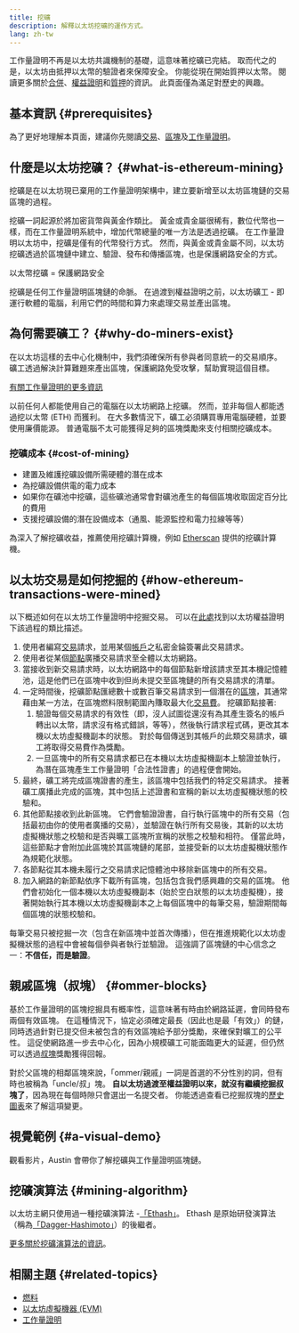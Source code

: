 ```yaml
---
title: 挖礦
description: 解釋以太坊挖礦的運作方式。
lang: zh-tw
---
```


<Alert>
<AlertEmoji text=":wave:" />
<AlertContent>
<AlertDescription>
工作量證明不再是以太坊共識機制的基礎，這意味著挖礦已完結。 取而代之的是，以太坊由抵押以太幣的驗證者來保障安全。 你能從現在開始質押以太幣。 閱讀更多關於<a href='/roadmap/merge/'>合併</a>、<a href='/developers/docs/consensus-mechanisms/pos/'>權益證明</a>和<a href='/staking/'>質押</a>的資訊。 此頁面僅為滿足對歷史的興趣。
</AlertDescription>
</AlertContent>
</Alert>

## 基本資訊 {#prerequisites}

為了更好地理解本頁面，建議你先閱讀[交易](/developers/docs/transactions/)、[區塊](/developers/docs/blocks/)及[工作量證明](/developers/docs/consensus-mechanisms/pow/)。

## 什麼是以太坊挖礦？ {#what-is-ethereum-mining}

挖礦是在以太坊現已棄用的工作量證明架構中，建立要新增至以太坊區塊鏈的交易區塊的過程。

挖礦一詞起源於將加密貨幣與黃金作類比。 黃金或貴金屬很稀有，數位代幣也一樣，而在工作量證明系統中，增加代幣總量的唯一方法是透過挖礦。 在工作量證明以太坊中，挖礦是僅有的代幣發行方式。 然而，與黃金或貴金屬不同，以太坊挖礦透過於區塊鏈中建立、驗證、發布和傳播區塊，也是保護網路安全的方式。

以太幣挖礦 = 保護網路安全

挖礦是任何工作量證明區塊鏈的命脈。 在過渡到權益證明之前，以太坊礦工 - 即運行軟體的電腦，利用它們的時間和算力來處理交易並產出區塊。

## 為何需要礦工？ {#why-do-miners-exist}

在以太坊這樣的去中心化機制中，我們須確保所有參與者同意統一的交易順序。 礦工透過解決計算難題來產出區塊，保護網路免受攻擊，幫助實現這個目標。

[有關工作量證明的更多資訊](/developers/docs/consensus-mechanisms/pow/)

以前任何人都能使用自己的電腦在以太坊網路上挖礦。 然而，並非每個人都能透過挖以太幣 (ETH) 而獲利。 在大多數情況下，礦工必須購買專用電腦硬體，並要使用廉價能源。 普通電腦不太可能獲得足夠的區塊獎勵來支付相關挖礦成本。

### 挖礦成本 {#cost-of-mining}

- 建置及維護挖礦設備所需硬體的潛在成本
- 為挖礦設備供電的電力成本
- 如果你在礦池中挖礦，這些礦池通常會對礦池產生的每個區塊收取固定百分比的費用
- 支援挖礦設備的潛在設備成本（通風、能源監控和電力拉線等等）

為深入了解挖礦收益，推薦使用挖礦計算機，例如 [Etherscan](https://etherscan.io/ether-mining-calculator) 提供的挖礦計算機。

## 以太坊交易是如何挖掘的 {#how-ethereum-transactions-were-mined}

以下概述如何在以太坊工作量證明中挖掘交易。 可以在[此處](/developers/docs/consensus-mechanisms/pos/#transaction-execution-ethereum-pos)找到以太坊權益證明下該過程的類比描述。

1. 使用者編寫[交易](/developers/docs/transactions/)請求，並用某個[帳戶](/developers/docs/accounts/)之私密金錀簽署此交易請求。
2. 使用者從某個[節點](/developers/docs/nodes-and-clients/)廣播交易請求至全體以太坊網路。
3. 當接收到新交易請求時，以太坊網路中的每個節點新增該請求至其本機記憶體池，這是他們已在區塊中收到但尚未提交至區塊鏈的所有交易請求的清單。
4. 一定時間後，挖礦節點匯總數十或數百筆交易請求到一個潛在的[區塊](/developers/docs/blocks/)，其通常藉由某一方法，在區塊燃料限制範圍內賺取最大化[交易費](/developers/docs/gas/)。 挖礦節點接著:
   1. 驗證每個交易請求的有效性（即，沒人試圖從還沒有為其產生簽名的帳戶轉出以太幣，請求沒有格式錯誤，等等），然後執行請求程式碼，更改其本機以太坊虛擬機副本的狀態。 對於每個傳送到其帳戶的此類交易請求，礦工將取得交易費作為獎勵。
   2. 一旦區塊中的所有交易請求都已在本機以太坊虛擬機副本上驗證並執行，為潛在區塊產生工作量證明「合法性證書」的過程便會開始。
5. 最終，礦工將完成區塊證書的產生，該區塊中包括我們的特定交易請求。 接著礦工廣播此完成的區塊，其中包括上述證書和宣稱的新以太坊虛擬機狀態的校驗和。
6. 其他節點接收到此新區塊。 它們會驗證證書，自行執行區塊中的所有交易（包括最初由你的使用者廣播的交易），並驗證在執行所有交易後，其新的以太坊虛擬機狀態之校驗和是否與曠工區塊所宣稱的狀態之校驗和相符。 僅當此時，這些節點才會附加此區塊於其區塊鏈的尾部，並接受新的以太坊虛擬機狀態作為規範化狀態。
7. 各節點從其本機未履行之交易請求記憶體池中移除新區塊中的所有交易。
8. 加入網路的新節點依序下載所有區塊，包括包含我們感興趣的交易的區塊。 他們會初始化一個本機以太坊虛擬機副本（始於空白狀態的以太坊虛擬機），接著開始執行其本機以太坊虛擬機副本之上每個區塊中的每筆交易，驗證期間每個區塊的狀態校驗和。

每筆交易只被挖掘一次（包含在新區塊中並首次傳播），但在推進規範化以太坊虛擬機狀態的過程中會被每個參與者執行並驗證。 這強調了區塊鏈的中心信念之一：**不信任，而是驗證**。

## 親戚區塊（叔塊） {#ommer-blocks}

基於工作量證明的區塊挖掘具有概率性，這意味著有時由於網路延遲，會同時發布兩個有效區塊。 在這種情況下，協定必須確定最長（因此也是最「有效」）的鏈，同時透過針對已提交但未被包含的有效區塊給予部分獎勵，來確保對曠工的公平性。 這促使網路進一步去中心化，因為小規模礦工可能面臨更大的延遲，但仍然可以透過[叔塊](/glossary/#ommer)獎勵獲得回報。

對於父區塊的相鄰區塊來說，「ommer/親戚」一詞是首選的不分性別的詞，但有時也被稱為「uncle/叔」塊。 **自以太坊過渡至權益證明以來，就沒有繼續挖掘叔塊了**，因為現在每個時隙只會選出一名提交者。 你能透過查看已挖掘叔塊的[歷史圖表](https://ycharts.com/indicators/ethereum_uncle_rate)來了解這項變更。

## 視覺範例 {#a-visual-demo}

觀看影片，Austin 會帶你了解挖礦與工作量證明區塊鏈。

<YouTube id="zcX7OJ-L8XQ" />

## 挖礦演算法 {#mining-algorithm}

以太坊主網只使用過一種挖礦演算法 -[「Ethash」](/developers/docs/consensus-mechanisms/pow/mining/mining-algorithms/ethash/)。 Ethash 是原始研發演算法（稱為[「Dagger-Hashimoto」](/developers/docs/consensus-mechanisms/pow/mining/mining-algorithms/dagger-hashimoto/)）的後繼者。

[更多關於挖礦演算法的資訊](/developers/docs/consensus-mechanisms/pow/mining/mining-algorithms/)。

## 相關主題 {#related-topics}

- [燃料](/developers/docs/gas/)
- [以太坊虛擬機器 (EVM)](/developers/docs/evm/)
- [工作量證明](/developers/docs/consensus-mechanisms/pow/)
